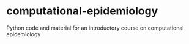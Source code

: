 # computational-epidemiology
Python code and material for an introductory course on computational epidemiology
